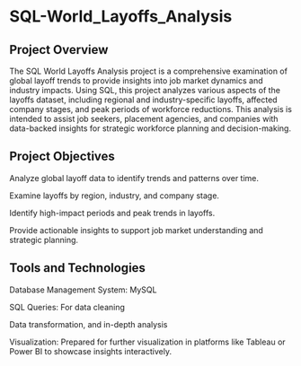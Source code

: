 # SQL-World_Layoffs_Analysis
## Project Overview
The SQL World Layoffs Analysis project is a comprehensive examination of global layoff trends to provide insights into job market dynamics and industry impacts. Using SQL, this project analyzes various aspects of the layoffs dataset, including regional and industry-specific layoffs, affected company stages, and peak periods of workforce reductions. This analysis is intended to assist job seekers, placement agencies, and companies with data-backed insights for strategic workforce planning and decision-making.

## Project Objectives
Analyze global layoff data to identify trends and patterns over time.

Examine layoffs by region, industry, and company stage.

Identify high-impact periods and peak trends in layoffs.

Provide actionable insights to support job market understanding and strategic planning.


## Tools and Technologies
Database Management System: MySQL

SQL Queries: For data cleaning

Data transformation, and in-depth analysis

Visualization: Prepared for further visualization in platforms like Tableau or Power BI to showcase insights interactively.
